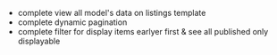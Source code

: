 * complete view all model's data on listings template 
* complete dynamic pagination
* complete filter for display items earlyer first & see all published only displayable
